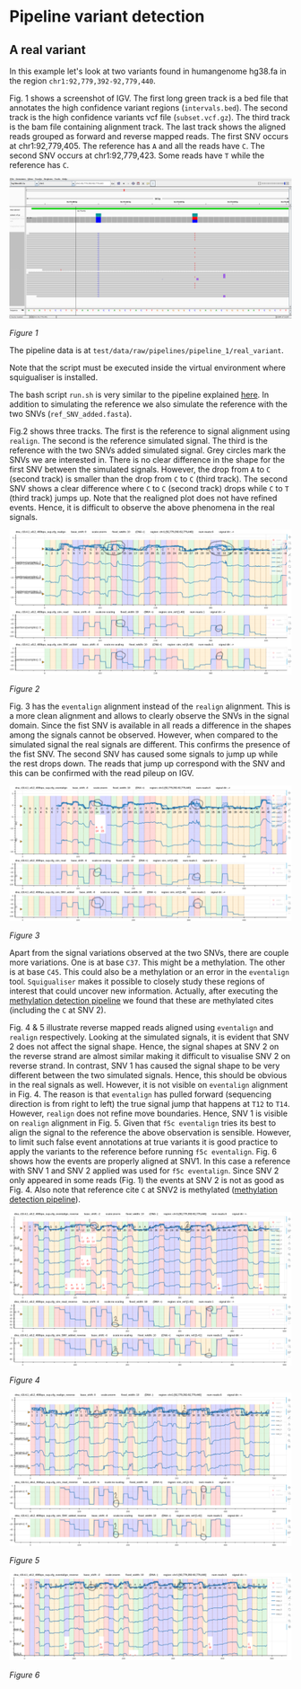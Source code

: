 # Pipeline variant detection

## A real variant

In this example let's look at two variants found in humangenome hg38.fa in the region `chr1:92,779,392-92,779,440`.

Fig. 1 shows a screenshot of IGV.
The first long green track is a bed file that annotates the high confidence variant regions (`intervals.bed`).
The second track is the high confidence variants vcf file (`subset.vcf.gz`).
The third track is the bam file containing alignment track.
The last track shows the aligned reads grouped as forward and reverse mapped reads.
The first SNV occurs at chr1:92,779,405. The reference has `A` and all the reads have `C`.
The second SNV occurs at chr1:92,779,423. Some reads have `T` while the reference has `C`.

![image](figures/variants/variant_IGV.png)

*Figure 1*

The pipeline data is at `test/data/raw/pipelines/pipeline_1/real_variant`.

Note that the script must be executed inside the virtual environment where squigualiser is installed.

The bash script `run.sh` is very similar to the pipeline explained [here](pipeline_basic.md).
In addition to simulating the reference we also simulate the reference with the two SNVs (`ref_SNV_added.fasta`).

Fig.2 shows three tracks. The first is the reference to signal alignment using `realign`.
The second is the reference simulated signal.
The third is the reference with the two SNVs added simulated signal.
Grey circles mark the SNVs we are interested in.
There is no clear difference in the shape for the first SNV between the simulated signals.
However, the drop from `A` to `C` (second track) is smaller than the drop from `C` to `C` (third track).
The second SNV shows a clear difference where `C` to `C` (second track) drops while `C` to `T` (third track) jumps up.
Note that the realigned plot does not have refined events.
Hence, it is difficult to observe the above phenomena in the real signals. 

![image](figures/variants/real_variant_realign.png)

*Figure 2*

Fig. 3 has the `eventalign` alignment instead of the `realign` alignment.
This is a more clean alignment and allows to clearly observe the SNVs in the signal domain.
Since the fist SNV is available in all reads a difference in the shapes among the signals cannot be observed.
However, when compared to the simulated signal the real signals are different.
This confirms the presence of the fist SNV.
The second SNV has caused some signals to jump up while the rest drops down.
The reads that jump up correspond with the SNV and this can be confirmed with the read pileup on IGV.

![image](figures/variants/real_variant_eventalign.png)

*Figure 3*

Apart from the signal variations observed at the two SNVs, there are couple more variations.
One is at base `C37`. This might be a methylation. 
The other is at base `C45`. This could also be a methylation or an error in the `eventalign` tool.
`Squigualiser` makes it possible to closely study these regions of interest that could uncover new information.
Actually, after executing the [methylation detection pipeline](pipeline_methylation_detection_DNA.md) we found that these are methylated cites (including the `C` at SNV 2).

Fig. 4 & 5 illustrate reverse mapped reads aligned using `eventalign` and `realign` respectively.
Looking at the simulated signals, it is evident that SNV 2 does not affect the signal shape.
Hence, the signal shapes at SNV 2 on the reverse strand are almost similar making it difficult to visualise SNV 2 on reverse strand.
In contrast, SNV 1 has caused the signal shape to be very different between the two simulated signals.
Hence, this should be obvious in the real signals as well. However, it is not visible on `eventalign` alignment in Fig. 4.
The reason is that `eventalign` has pulled forward (sequencing direction is from right to left) the true signal jump that happens at `T12` to `T14`.
However, `realign` does not refine move boundaries. Hence, SNV 1 is visible on `realign` alignment in Fig. 5.
Given that `f5c eventalign` tries its best to align the signal to the reference the above observation is sensible.
However, to limit such false event annotations at true variants it is good practice to apply the variants to the reference before running `f5c eventalign`. 
Fig. 6 shows how the events are properly aligned at SNV1. In this case a reference with SNV 1 and SNV 2 applied was used for `f5c eventalign`.
Since SNV 2 only appeared in some reads (Fig. 1) the events at SNV 2 is not as good as Fig. 4.
Also note that reference cite `C` at SNV2 is methylated ([methylation detection pipeline](pipeline_methylation_detection_DNA.md)).

![image](figures/variants/real_variant_event_reverse.png)

*Figure 4*

![image](figures/variants/real_variant_realign_reverse.png)

*Figure 5*

![image](figures/variants/real_variant_event_reverse_SNV_added.png)

*Figure 6*












